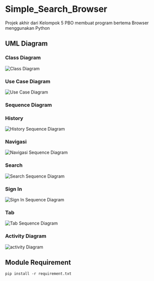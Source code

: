# Simple_Search_Browser

Projek akhir dari Kelompok 5 PBO membuat program bertema Browser menggunakan Python


## UML Diagram
### Class Diagram
![Class Diagram](https://github.com/TerserahEnte/Simple_Search_Browser/blob/main/img/class.png?raw=true)
### Use Case Diagram
![Use Case Diagram](https://github.com/TerserahEnte/Simple_Search_Browser/blob/main/img/usecase.png?raw=true)
### Sequence Diagram
### History
![History Sequence Diagram](https://github.com/TerserahEnte/Simple_Search_Browser/blob/main/img/sequence_history.jpg?raw=true)
### Navigasi
![Navigasi Sequence Diagram](https://github.com/TerserahEnte/Simple_Search_Browser/blob/main/img/sequence_navigasi.jpg?raw=true)
### Search
![Search Sequence Diagram](https://github.com/TerserahEnte/Simple_Search_Browser/blob/main/img/sequence_search.jpg?raw=true)
### Sign In
![Sign In Sequence Diagram](https://github.com/TerserahEnte/Simple_Search_Browser/blob/main/img/sequence_signin.jpg?raw=true)
### Tab
![Tab Sequence Diagram](https://github.com/TerserahEnte/Simple_Search_Browser/blob/main/img/sequence_tab.jpg?raw=true)
### Activity Diagram
![activity Diagram](https://github.com/TerserahEnte/Simple_Search_Browser/blob/main/img/activity.jpg?raw=true)


## Module Requirement
```
pip install -r requirement.txt
```
